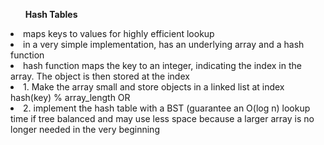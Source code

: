<ol><b>Hash Tables</b></ol>
<li>maps keys to values for highly efficient lookup</li>
<li>in a very simple implementation, has an underlying array and a hash function</li>
<li>hash function maps the key to an integer, indicating the index in the array. The object is then stored at the index</li>
<li>1. Make the array small and store objects in a linked list at index hash(key) % array_length OR</li>
<li>2. implement the hash table with a BST (guarantee an O(log n) lookup time if tree balanced and may use less space because a larger array is no longer needed in the very beginning</li>
